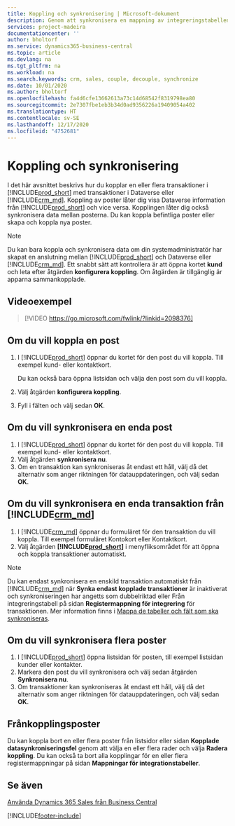 ```yaml
---
title: Koppling och synkronisering | Microsoft-dokument
description: Genom att synkronisera en mappning av integreringstabellen möjliggörs datasynkronisering i alla poster i en tabell i Business Central eller Dynamics 365 Sales som är kopplade.
services: project-madeira
documentationcenter: ''
author: bholtorf
ms.service: dynamics365-business-central
ms.topic: article
ms.devlang: na
ms.tgt_pltfrm: na
ms.workload: na
ms.search.keywords: crm, sales, couple, decouple, synchronize
ms.date: 10/01/2020
ms.author: bholtorf
ms.openlocfilehash: fa4d6cfe13662613a73c14d68542f8319798ea80
ms.sourcegitcommit: 2e7307fbe1eb3b34d0ad9356226a19409054a402
ms.translationtype: HT
ms.contentlocale: sv-SE
ms.lasthandoff: 12/17/2020
ms.locfileid: "4752681"
---
```

# <a name="coupling-and-synchronizing"></a>Koppling och synkronisering
I det här avsnittet beskrivs hur du kopplar en eller flera transaktioner i [!INCLUDE[prod_short](includes/prod_short.md)] med transaktioner i Dataverse eller [!INCLUDE[crm_md](includes/crm_md.md)]. Koppling av poster låter dig visa Dataverse information från [!INCLUDE[prod_short](includes/prod_short.md)] och vice versa. Kopplingen låter dig också synkronisera data mellan posterna. Du kan koppla befintliga poster eller skapa och koppla nya poster.

> [!Note]
> Du kan bara koppla och synkronisera data om din systemadministratör har skapat en anslutning mellan [!INCLUDE[prod_short](includes/prod_short.md)] och Dataverse eller [!INCLUDE[crm_md](includes/crm_md.md)]. Ett snabbt sätt att kontrollera är att öppna kortet **kund** och leta efter åtgärden **konfigurera koppling**. Om åtgärden är tillgänglig är apparna sammankopplade.   

## <a name="video-example"></a>Videoexempel

> [!VIDEO https://go.microsoft.com/fwlink/?linkid=2098376]

## <a name="to-couple-a-record"></a>Om du vill koppla en post  
1.  I [!INCLUDE[prod_short](includes/prod_short.md)] öppnar du kortet för den post du vill koppla. Till exempel kund- eller kontaktkort.  

    Du kan också bara öppna listsidan och välja den post som du vill koppla.  

2.  Välj åtgärden **konfigurera koppling**.  
3.  Fyll i fälten och välj sedan **OK**.  

## <a name="to-synchronize-a-single-record"></a>Om du vill synkronisera en enda post  
1.  I [!INCLUDE[prod_short](includes/prod_short.md)] öppnar du kortet för den post du vill koppla. Till exempel kund- eller kontaktkort.  
2.  Välj åtgärden **synkronisera nu**.  
3.  Om en transaktion kan synkroniseras åt endast ett håll, välj då det alternativ som anger riktningen för datauppdateringen, och välj sedan **OK**.  

## <a name="to-synchronize-a-single-record-from-crm_md"></a>Om du vill synkronisera en enda transaktion från [!INCLUDE[crm_md](includes/crm_md.md)]  
1.  I [!INCLUDE[crm_md](includes/crm_md.md)] öppnar du formuläret för den transaktion du vill koppla. Till exempel formuläret Kontokort eller Kontaktkort.  
2.  Välj åtgärden **[!INCLUDE[prod_short](includes/prod_short.md)]** i menyfliksområdet för att öppna och koppla transaktioner automatiskt.

> [!Note]
> Du kan endast synkronisera en enskild transaktion automatiskt från [!INCLUDE[crm_md](includes/crm_md.md)] när **Synka endast kopplade transaktioner** är inaktiverat och synkroniseringen har angetts som dubbelriktad eller Från integreringstabell på sidan **Registermappning för integrering** för transaktionen. Mer information finns i [Mappa de tabeller och fält som ska synkroniseras](admin-how-to-modify-table-mappings-for-synchronization.md#creating-new-records).     

## <a name="to-synchronize-multiple-records"></a>Om du vill synkronisera flera poster  
1.  I [!INCLUDE[prod_short](includes/prod_short.md)] öppna listsidan för posten, till exempel listsidan kunder eller kontakter.  
2.  Markera den post du vill synkronisera och välj sedan åtgärden **Synkronisera nu**.  
3.  Om transaktioner kan synkroniseras åt endast ett håll, välj då det alternativ som anger riktningen för datauppdateringen, och välj sedan **OK**.  

## <a name="uncoupling-records"></a>Frånkopplingsposter
Du kan koppla bort en eller flera poster från listsidor eller sidan **Kopplade datasynkroniseringsfel** genom att välja en eller flera rader och välja **Radera koppling**. Du kan också ta bort alla kopplingar för en eller flera registermappningar på sidan **Mappningar för integrationstabeller**.

## <a name="see-also"></a>Se även  
[Använda Dynamics 365 Sales från Business Central](marketing-integrate-dynamicscrm.md)


[!INCLUDE[footer-include](includes/footer-banner.md)]